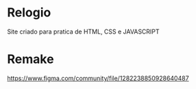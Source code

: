 # Relogio
 Site criado para pratica de HTML, CSS e JAVASCRIPT

# Remake
https://www.figma.com/community/file/1282238850928640487
